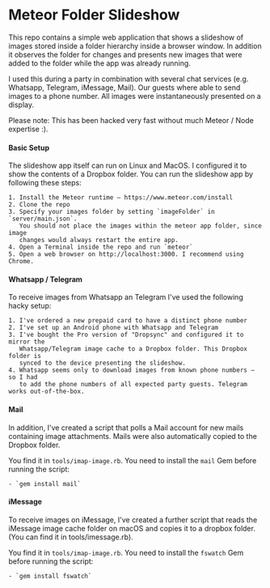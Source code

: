 # Meteor Folder Slideshow

This repo contains a simple web application that shows a slideshow of images
stored inside a folder hierarchy inside a browser window. In addition it
observes the folder for changes and presents new images that were added to the
folder while the app was already running.

I used this during a party in combination with several chat services
(e.g. Whatsapp, Telegram, iMessage, Mail). Our guests where able to send images
to a phone number. All images were instantaneously presented on a display.

Please note: This has been hacked very fast without much Meteor / Node expertise :).

#### Basic Setup

The slideshow app itself can run on Linux and MacOS. I configured it to show the
contents of a Dropbox folder. You can run the slideshow app by following these
steps:

	1. Install the Meteor runtime – https://www.meteor.com/install
	2. Clone the repo
	3. Specify your images folder by setting `imageFolder` in `server/main.json`.
	   You should not place the images within the meteor app folder, since image
	   changes would always restart the entire app.
	4. Open a Terminal inside the repo and run `meteor`
	5. Open a web browser on http://localhost:3000. I recommend using Chrome.

#### Whatsapp / Telegram

To receive images from Whatsapp an Telegram I've used the following hacky setup:

	1. I've ordered a new prepaid card to have a distinct phone number
	2. I've set up an Android phone with Whatsapp and Telegram
	3. I've bought the Pro version of "Dropsync" and configured it to mirror the
	   Whatsapp/Telegram image cache to a Dropbox folder. This Dropbox folder is
	   synced to the device presenting the slideshow.
	4. Whatsapp seems only to download images from known phone numbers – so I had
	   to add the phone numbers of all expected party guests. Telegram works out-of-the-box.

#### Mail
In addition, I've created a script that polls a Mail account for new mails
containing image attachments. Mails were also automatically copied to
the Dropbox folder.

You find it in `tools/imap-image.rb`. You need to install the `mail` Gem before
running the script:

	- `gem install mail`

#### iMessage
To receive images on iMessage, I've created a further script that reads the
iMessage image cache folder on macOS and copies it to a dropbox folder. (You
can find it in tools/imessage.rb).

You find it in `tools/imap-image.rb`. You need to install the `fswatch` Gem before
running the script:

	- `gem install fswatch`
